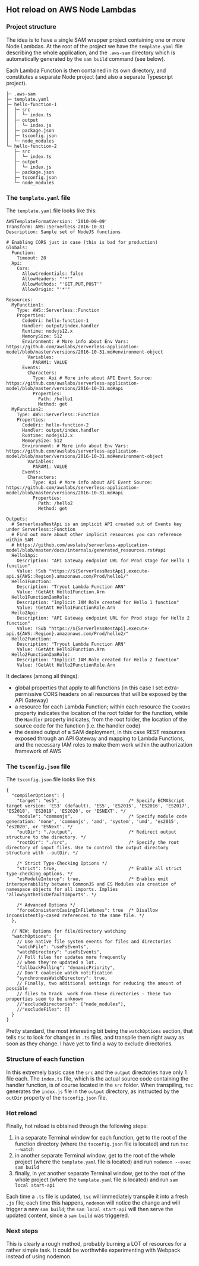 ## Hot reload on AWS Node Lambdas

### Project structure
The idea is to have a single SAM wrapper project containing one or more Node Lambdas. At the root of the project we have the `template.yaml`
file describing the whole application, and the `.aws-sam` directory which is automatically generated by the `sam build` command (see below).

Each Lambda Function is then contained in its own directory, and constitutes a separate Node project (and also a separate Typescript project).
```
├─ .aws-sam
├─ template.yaml
├─ hello-function-1
│  ├─ src
│  │  └─ index.ts
│  ├─ output
│  │  └─ index.js
│  ├─ package.json
│  ├─ tsconfig.json
│  └─ node_modules
└─ hello-function-2
   ├─ src
   │  └─ index.ts
   ├─ output
   │  └─ index.js
   ├─ package.json
   ├─ tsconfig.json
   └─ node_modules
```

### The `template.yaml` file
The `template.yaml` file looks like this:
```
AWSTemplateFormatVersion: '2010-09-09'
Transform: AWS::Serverless-2016-10-31
Description: Sample set of NodeJS functions

# Enabling CORS just in case (this is bad for production)
Globals:
  Function:
    Timeout: 20
  Api:
    Cors:
      AllowCredentials: false
      AllowHeaders: "'*'"
      AllowMethods: "'GET,PUT,POST'"
      AllowOrigin: "'*'"

Resources:
  MyFunction1:
    Type: AWS::Serverless::Function
    Properties:
      CodeUri: hello-function-1
      Handler: output/index.handler
      Runtime: nodejs12.x
      MemorySize: 512
      Environment: # More info about Env Vars: https://github.com/awslabs/serverless-application-model/blob/master/versions/2016-10-31.md#environment-object
        Variables:
          PARAM1: VALUE
      Events:
        Characters:
          Type: Api # More info about API Event Source: https://github.com/awslabs/serverless-application-model/blob/master/versions/2016-10-31.md#api
          Properties:
            Path: /hello1
            Method: get
  MyFunction2:
    Type: AWS::Serverless::Function
    Properties:
      CodeUri: hello-function-2
      Handler: output/index.handler
      Runtime: nodejs12.x
      MemorySize: 512
      Environment: # More info about Env Vars: https://github.com/awslabs/serverless-application-model/blob/master/versions/2016-10-31.md#environment-object
        Variables:
          PARAM1: VALUE
      Events:
        Characters:
          Type: Api # More info about API Event Source: https://github.com/awslabs/serverless-application-model/blob/master/versions/2016-10-31.md#api
          Properties:
            Path: /hello2
            Method: get

Outputs:
  # ServerlessRestApi is an implicit API created out of Events key under Serverless::Function
  # Find out more about other implicit resources you can reference within SAM
  # https://github.com/awslabs/serverless-application-model/blob/master/docs/internals/generated_resources.rst#api
  Hello1Api:
    Description: "API Gateway endpoint URL for Prod stage for Hello 1 function"
    Value: !Sub "https://${ServerlessRestApi}.execute-api.${AWS::Region}.amazonaws.com/Prod/hello1/"
  Hello1Function:
    Description: "Tryout Lambda Function ARN"
    Value: !GetAtt Hello1Function.Arn
  Hello1FunctionIamRole:
    Description: "Implicit IAM Role created for Hello 1 function"
    Value: !GetAtt Hello1FunctionRole.Arn
  Hello2Api:
    Description: "API Gateway endpoint URL for Prod stage for Hello 2 function"
    Value: !Sub "https://${ServerlessRestApi}.execute-api.${AWS::Region}.amazonaws.com/Prod/hello2/"
  Hello2Function:
    Description: "Tryout Lambda Function ARN"
    Value: !GetAtt Hello2Function.Arn
  Hello2FunctionIamRole:
    Description: "Implicit IAM Role created for Hello 2 function"
    Value: !GetAtt Hello2FunctionRole.Arn
```
It declares (among all things):
- global properties that apply to all functions (in this case I set extra-permissive CORS headers on all resources that will be exposed by the API Gateway)
- a resource for each Lambda Function; within each resource the `CodeUri` property indicates the location of the root folder for the function, while the
`Handler` property indicates, from the root folder, the location of the source code for the function (i.e. the handler code)
- the desired output of a SAM deployment, in this case REST resources exposed through an API Gateway and mapping to Lambda Functions, and the necessary IAM
roles to make them work within the authorization framework of AWS

### The `tsconfig.json` file

The `tsconfig.json` file looks like this:
```
{
  "compilerOptions": {
    "target": "es5",                          /* Specify ECMAScript target version: 'ES3' (default), 'ES5', 'ES2015', 'ES2016', 'ES2017', 'ES2018', 'ES2019', 'ES2020', or 'ESNEXT'. */
    "module": "commonjs",                     /* Specify module code generation: 'none', 'commonjs', 'amd', 'system', 'umd', 'es2015', 'es2020', or 'ESNext'. */
    "outDir": "./output",                     /* Redirect output structure to the directory. */
    "rootDir": "./src",                       /* Specify the root directory of input files. Use to control the output directory structure with --outDir. */

    /* Strict Type-Checking Options */
    "strict": true,                           /* Enable all strict type-checking options. */
    "esModuleInterop": true,                  /* Enables emit interoperability between CommonJS and ES Modules via creation of namespace objects for all imports. Implies 'allowSyntheticDefaultImports'. */

    /* Advanced Options */
    "forceConsistentCasingInFileNames": true  /* Disallow inconsistently-cased references to the same file. */
  },

  // NEW: Options for file/directory watching
  "watchOptions": {
    // Use native file system events for files and directories
    "watchFile": "useFsEvents",
    "watchDirectory": "useFsEvents",
    // Poll files for updates more frequently
    // when they're updated a lot.
    "fallbackPolling": "dynamicPriority",
    // Don't coalesce watch notification
    "synchronousWatchDirectory": true,
    // Finally, two additional settings for reducing the amount of possible
    // files to track  work from these directories - these two properties seem to be unknown
    //"excludeDirectories": ["node_modules"],
    //"excludeFiles": []
  }
}
```
Pretty standard, the most interesting bit being the `watchOptions` section, that tells `tsc` to look for changes in `.ts` files, and transpile them right away
as soon as they change. I have yet to find a way to exclude directories.

### Structure of each function
In this extremely basic case the `src` and the `output` directories have only 1 file each. The `index.ts` file, which is the actual source code containing the handler function, is of course located in the `src` folder. When transpiling, `tsc` generates the `index.js` file in the `output` directory, as instructed by the `outDir` property of the `tsconfig.json` file.

### Hot reload
Finally, hot reload is obtained through the following steps:
1. in a separate Terminal window for each function, get to the root of the function directory (where the `tsconfig.json` file is located) and run `tsc --watch`
2. in another separate Terminal window, get to the root of the whole project (where the `template.yaml` file is located) and run `nodemon --exec sam build`
3. finally, in yet another separate Terminal window, get to the root of the whole project (where the `template.yaml` file is located) and run `sam local start-api`

Each time a `.ts` file is updated, `tsc` will immediately transpile it into a fresh `.js` file; each time this happens, `nodemon` will notice the change and will trigger a new `sam build`; the `sam local start-api` will then serve the updated content, since a `sam build` was triggered.

### Next steps
This is clearly a rough method, probably burning a LOT of resources for a rather simple task. It could be worthwhile experimenting with Webpack instead of using
nodemon.